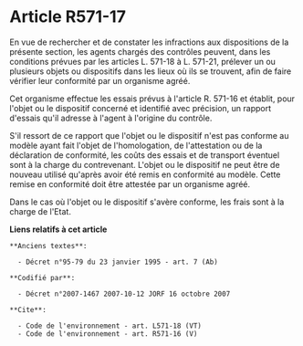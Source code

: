 # Article R571-17

En vue de rechercher et de constater les infractions aux dispositions de la présente section, les agents chargés des
contrôles peuvent, dans les conditions prévues par les articles L. 571-18 à L. 571-21, prélever un ou plusieurs objets ou
dispositifs dans les lieux où ils se trouvent, afin de faire vérifier leur conformité par un organisme agréé. 

Cet organisme effectue les essais prévus à l'article R. 571-16 et établit, pour l'objet ou le dispositif concerné et
identifié avec précision, un rapport d'essais qu'il adresse à l'agent à l'origine du contrôle. 

S'il ressort de ce rapport que l'objet ou le dispositif n'est pas conforme au modèle ayant fait l'objet de l'homologation, de
l'attestation ou de la déclaration de conformité, les coûts des essais et de transport éventuel sont à la charge du
contrevenant. L'objet ou le dispositif ne peut être de nouveau utilisé qu'après avoir été remis en conformité au modèle.
Cette remise en conformité doit être attestée par un organisme agréé. 

Dans le cas où l'objet ou le dispositif s'avère conforme, les frais sont à la charge de l'Etat.

**Liens relatifs à cet article**

	**Anciens textes**:

	  - Décret n°95-79 du 23 janvier 1995 - art. 7 (Ab)

	**Codifié par**:

	  - Décret n°2007-1467 2007-10-12 JORF 16 octobre 2007

	**Cite**:

	  - Code de l'environnement - art. L571-18 (VT)
	  - Code de l'environnement - art. R571-16 (V)

